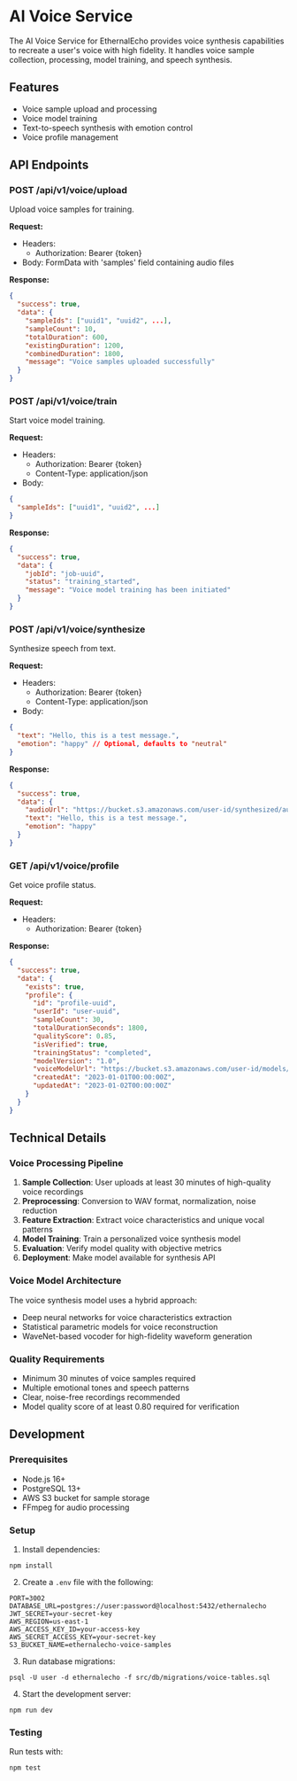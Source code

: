 # AI Voice Service

The AI Voice Service for EthernalEcho provides voice synthesis capabilities to recreate a user's voice with high fidelity. It handles voice sample collection, processing, model training, and speech synthesis.

## Features

- Voice sample upload and processing
- Voice model training
- Text-to-speech synthesis with emotion control
- Voice profile management

## API Endpoints

### POST /api/v1/voice/upload

Upload voice samples for training.

**Request:**
- Headers: 
  - Authorization: Bearer {token}
- Body: FormData with 'samples' field containing audio files

**Response:**
```json
{
  "success": true,
  "data": {
    "sampleIds": ["uuid1", "uuid2", ...],
    "sampleCount": 10,
    "totalDuration": 600,
    "existingDuration": 1200,
    "combinedDuration": 1800,
    "message": "Voice samples uploaded successfully"
  }
}
```

### POST /api/v1/voice/train

Start voice model training.

**Request:**
- Headers: 
  - Authorization: Bearer {token}
  - Content-Type: application/json
- Body:
```json
{
  "sampleIds": ["uuid1", "uuid2", ...]
}
```

**Response:**
```json
{
  "success": true,
  "data": {
    "jobId": "job-uuid",
    "status": "training_started",
    "message": "Voice model training has been initiated"
  }
}
```

### POST /api/v1/voice/synthesize

Synthesize speech from text.

**Request:**
- Headers: 
  - Authorization: Bearer {token}
  - Content-Type: application/json
- Body:
```json
{
  "text": "Hello, this is a test message.",
  "emotion": "happy" // Optional, defaults to "neutral"
}
```

**Response:**
```json
{
  "success": true,
  "data": {
    "audioUrl": "https://bucket.s3.amazonaws.com/user-id/synthesized/audio-id.wav",
    "text": "Hello, this is a test message.",
    "emotion": "happy"
  }
}
```

### GET /api/v1/voice/profile

Get voice profile status.

**Request:**
- Headers: 
  - Authorization: Bearer {token}

**Response:**
```json
{
  "success": true,
  "data": {
    "exists": true,
    "profile": {
      "id": "profile-uuid",
      "userId": "user-uuid",
      "sampleCount": 30,
      "totalDurationSeconds": 1800,
      "qualityScore": 0.85,
      "isVerified": true,
      "trainingStatus": "completed",
      "modelVersion": "1.0",
      "voiceModelUrl": "https://bucket.s3.amazonaws.com/user-id/models/voice_model.bin",
      "createdAt": "2023-01-01T00:00:00Z",
      "updatedAt": "2023-01-02T00:00:00Z"
    }
  }
}
```

## Technical Details

### Voice Processing Pipeline

1. **Sample Collection**: User uploads at least 30 minutes of high-quality voice recordings
2. **Preprocessing**: Conversion to WAV format, normalization, noise reduction
3. **Feature Extraction**: Extract voice characteristics and unique vocal patterns
4. **Model Training**: Train a personalized voice synthesis model
5. **Evaluation**: Verify model quality with objective metrics
6. **Deployment**: Make model available for synthesis API

### Voice Model Architecture

The voice synthesis model uses a hybrid approach:
- Deep neural networks for voice characteristics extraction
- Statistical parametric models for voice reconstruction
- WaveNet-based vocoder for high-fidelity waveform generation

### Quality Requirements

- Minimum 30 minutes of voice samples required
- Multiple emotional tones and speech patterns
- Clear, noise-free recordings recommended
- Model quality score of at least 0.80 required for verification

## Development

### Prerequisites

- Node.js 16+
- PostgreSQL 13+
- AWS S3 bucket for sample storage
- FFmpeg for audio processing

### Setup

1. Install dependencies:
```
npm install
```

2. Create a `.env` file with the following:
```
PORT=3002
DATABASE_URL=postgres://user:password@localhost:5432/ethernalecho
JWT_SECRET=your-secret-key
AWS_REGION=us-east-1
AWS_ACCESS_KEY_ID=your-access-key
AWS_SECRET_ACCESS_KEY=your-secret-key
S3_BUCKET_NAME=ethernalecho-voice-samples
```

3. Run database migrations:
```
psql -U user -d ethernalecho -f src/db/migrations/voice-tables.sql
```

4. Start the development server:
```
npm run dev
```

### Testing

Run tests with:
```
npm test
```